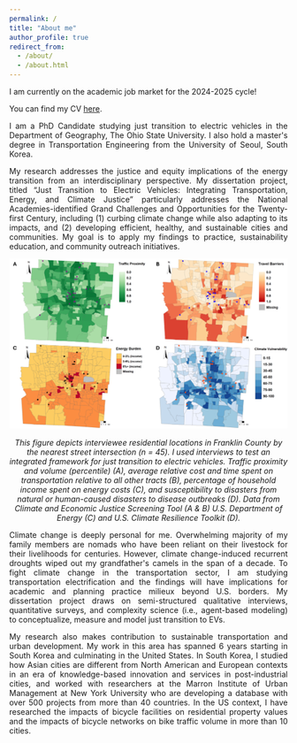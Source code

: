 ```yaml
---
permalink: /
title: "About me"
author_profile: true
redirect_from: 
  - /about/
  - /about.html
---
```

<p align="justify">I am currently on the academic job market for the 2024-2025 cycle!</p>

<p align="justify">You can find my CV <a href="/files/Abdirashid.pdf" target="_blank" rel="noopener noreferrer">here</a>.</p>

<p align="justify">I am a PhD Candidate studying just transition to electric vehicles in the Department of Geography, The Ohio State University. I also hold a master's degree in Transportation Engineering from the University of Seoul, South Korea.</p>

<p align="justify">My research addresses the justice and equity implications of the energy transition from an interdisciplinary perspective. My dissertation project, titled “Just Transition to Electric Vehicles: Integrating Transportation, Energy, and Climate Justice” particularly addresses the National Academies-identified Grand Challenges and Opportunities for the Twenty-first Century, including (1) curbing climate change while also adapting to its impacts, and (2) developing efficient, healthy, and sustainable cities and communities. My goal is to apply my findings to practice, sustainability education, and community outreach initiatives.</p>

<p align="center"> <img src="/images/dissertation.png" style = "border:0"> </p>
<p font size = "8" align="center"><i> This figure depicts interviewee residential locations in Franklin County by the nearest street intersection (n = 45). I used interviews to test an integrated framework for just transition to electric vehicles. Traffic proximity and volume (percentile) (A), average relative cost and time spent on transportation relative to all other tracts (B), percentage of household income spent on energy costs (C), and susceptibility to disasters from natural or human-caused disasters to disease outbreaks (D). Data from Climate and Economic Justice Screening Tool (A & B) U.S. Department of Energy (C) and U.S. Climate Resilience Toolkit (D). </i></p>

<p align="justify">Climate change is deeply personal for me. Overwhelming majority of my family members are nomads who have been reliant on their livestock for their livelihoods for centuries. However, climate change-induced recurrent droughts wiped out my grandfather's camels in the span of a decade. To fight climate change in the transportation sector, I am studying transportation electrification and the findings will have implications for academic and planning practice milieux beyond U.S. borders. My dissertation project draws on semi-structured qualitative interviews, quantitative surveys, and complexity science (i.e., agent-based modeling) to conceptualize, measure and model just transition to EVs. </p>

<p align="justify">My research also makes contribution to sustainable transportation and urban development. My work in this area has spanned 6 years starting in South Korea and culminating in the United States. In South Korea, I studied how Asian cities are different from North American and European contexts in an era of knowledge-based innovation and services in post-industrial cities, and worked with researchers at the Marron Institute of Urban Management at New York University who are developing a database with over 500 projects from more than 40 countries. In the US context, I have researched the impacts of bicycle facilities on residential property values and the impacts of bicycle networks on bike traffic volume in more than 10 cities.  </p>
